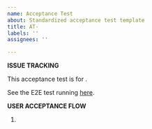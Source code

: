 ```yaml
---
name: Acceptance Test
about: Standardized acceptance test template
title: AT-
labels: ''
assignees: ''

---
```


**ISSUE TRACKING**

This acceptance test is for [ ]().

See the E2E test running [here]( ).

**USER ACCEPTANCE FLOW**

1.

